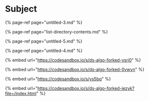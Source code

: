 # Subject



{% page-ref page="untitled-3.md" %}

{% page-ref page="list-directory-contents.md" %}

{% page-ref page="untitled-5.md" %}

{% page-ref page="untitled-4.md" %}

{% embed url="https://codesandbox.io/s/ds-algo-forked-ysri0" %}



{% embed url="https://codesandbox.io/s/ds-algo-forked-0vwvn" %}

{% embed url="https://codesandbox.io/s/ys5bq" %}

{% embed url="https://codesandbox.io/s/ds-algo-forked-iezyk?file=/index.html" %}



